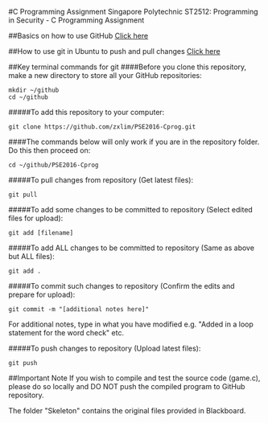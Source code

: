 #C Programming Assignment
Singapore Polytechnic ST2512: Programming in Security - C Programming Assignment

##Basics on how to use GitHub
[Click here](https://www.youtube.com/watch?v=0fKg7e37bQE)


##How to use git in Ubuntu to push and pull changes
[Click here](https://www.howtoforge.com/tutorial/install-git-and-github-on-ubuntu-14.04/)


##Key terminal commands for git
####Before you clone this repository, make a new directory to store all your GitHub repositories:
```
mkdir ~/github
cd ~/github
```

#####To add this repository to your computer:
```
git clone https://github.com/zxlim/PSE2016-Cprog.git
```


####The commands below will only work if you are in the repository folder. Do this then proceed on:
```
cd ~/github/PSE2016-Cprog
```


#####To pull changes from repository (Get latest files):
```
git pull
```

#####To add some changes to be committed to repository (Select edited files for upload):
```
git add [filename]
```

#####To add ALL changes to be committed to repository (Same as above but ALL files):
```
git add .
```

#####To commit such changes to repository (Confirm the edits and prepare for upload):
```
git commit -m "[additional notes here]"
```

For additional notes, type in what you have modified e.g. "Added in a loop statement for the word check" etc.

#####To push changes to repository (Upload latest files):
```
git push
```


##Important Note
If you wish to compile and test the source code (game.c), please do so locally and DO NOT push the compiled program to GitHub repository.


The folder "Skeleton" contains the original files provided in Blackboard.
